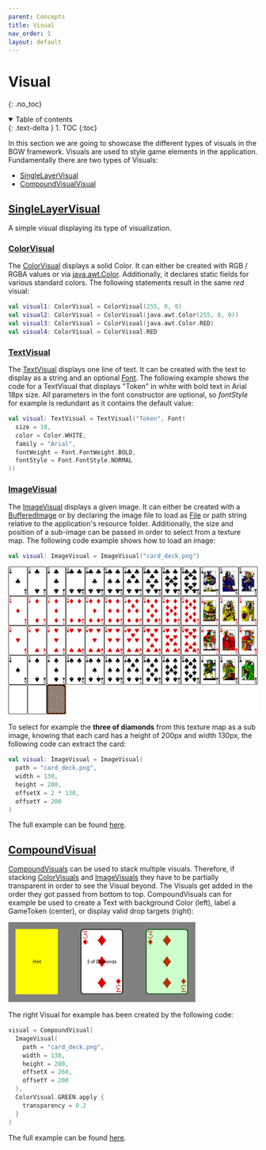 ```yaml
---
parent: Concepts
title: Visual
nav_order: 1
layout: default
---
```


# Visual

{: .no_toc}
<details open markdown="block">
  <summary>
    Table of contents
  </summary>
  {: .text-delta }
1. TOC
{:toc}
</details>

In this section we are going to showcase the different types of visuals in the BGW framework. Visuals are used to style
game elements in the application. Fundamentally there are two types of Visuals:

* [SingleLayerVisual](https://tudo-aqua.github.io/bgw/concepts/visual/visual.html#singlelayervisual)
* [CompoundVisualVisual](https://tudo-aqua.github.io/bgw/concepts/visual/visual.html#compoundvisual)

## [SingleLayerVisual](https://tudo-aqua.github.io/bgw/kotlin-docs/bgw-core/tools.aqua.bgw.visual/-single-layer-visual/)

A simple visual displaying its type of visualization.

[ColorVisual]: https://tudo-aqua.github.io/bgw/kotlin-docs/bgw-core/tools.aqua.bgw.visual/-color-visual/
### [ColorVisual][ColorVisual]

The [ColorVisual][ColorVisual] displays a solid Color. It can either be created with RGB / RGBA values or
via [java.awt.Color](https://docs.oracle.com/en/java/javase/11/docs/api/java.desktop/java/awt/Color.html). Additionally,
it declares static fields for various standard colors. The following statements result in the same *red* visual:

````kotlin
val visual1: ColorVisual = ColorVisual(255, 0, 0)
val visual2: ColorVisual = ColorVisual(java.awt.Color(255, 0, 0))
val visual3: ColorVisual = ColorVisual(java.awt.Color.RED)
val visual4: ColorVisual = ColorVisual.RED
````

[TextVisual]: https://tudo-aqua.github.io/bgw/kotlin-docs/bgw-core/tools.aqua.bgw.visual/-text-visual/
### [TextVisual][TextVisual]

The [TextVisual][TextVisual] displays one line of text. It can be created with the text to display as a string and an
optional [Font](https://tudo-aqua.github.io/bgw/kotlin-docs/bgw-core/tools.aqua.bgw.util/-font/). The following example shows the code for a
TextVisual that displays "Token" in white with bold text in Arial 18px size. All parameters in the font constructor are
optional, so *fontStyle* for example is redundant as it contains the default value:
````kotlin
val visual: TextVisual = TextVisual("Token", Font(
  size = 18,
  color = Color.WHITE,
  family = "Arial",
  fontWeight = Font.FontWeight.BOLD,
  fontStyle = Font.FontStyle.NORMAL
))
````

[ImageVisual]: https://tudo-aqua.github.io/bgw/kotlin-docs/bgw-core/tools.aqua.bgw.visual/-image-visual/
### [ImageVisual][ImageVisual]

The [ImageVisual][ImageVisual] displays a given image. It can either be created with
a [BufferedImage](https://docs.oracle.com/en/java/javase/11/docs/api/java.desktop/java/awt/image/BufferedImage.html) or
by declaring the image file to load
as [File](https://docs.oracle.com/en/java/javase/11/docs/api/java.base/java/io/File.html) or path string relative to the
application's resource folder. Additionally, the size and position of a sub-image can be passed in order to select from
a texture map. The following code example shows how to load an image:

````kotlin
val visual: ImageVisual = ImageVisual("card_deck.png")
````

![image](card_deck.png)

To select for example the **three of diamonds** from this texture map as a sub image, knowing that each card has a
height of 200px and width 130px, the following code can extract the card:

````kotlin
val visual: ImageVisual = ImageVisual(
  path = "card_deck.png",
  width = 130,
  height = 200,
  offsetX = 2 * 130,
  offsetY = 200
)
````

The full example can be found [here](https://github.com/tudo-aqua/bgw/blob/main/bgw-docs-examples/src/main/kotlin/examples/concepts/visuals/VisualsExample.kt).

[CompoundVisual]: https://tudo-aqua.github.io/bgw/kotlin-docs/bgw-core/tools.aqua.bgw.visual/-compound-visual/
## [CompoundVisual][CompoundVisual]

[CompoundVisuals][CompoundVisual] can be used to stack multiple visuals. Therefore, if
stacking [ColorVisuals](https://tudo-aqua.github.io/bgw/kotlin-docs/bgw-core/tools.aqua.bgw.visual/-color-visual/)
and [ImageVisuals](https://tudo-aqua.github.io/bgw/kotlin-docs/bgw-core/tools.aqua.bgw.visual/-image-visual/) they have to be partially transparent
in order to see the Visual beyond. The Visuals get added in the order they got passed from bottom to top.
CompoundVisuals can for example be used to create a Text with background Color (left), label a GameToken (center), or
display valid drop targets (right):

![image](compounds.png)

The right Visual for example has been created by the following code:

````kotlin
visual = CompoundVisual(
  ImageVisual(
    path = "card_deck.png", 
    width = 130, 
    height = 200, 
    offsetX = 260, 
    offsetY = 200
  ),
  ColorVisual.GREEN.apply { 
    transparency = 0.2 
  }
)
````
The full example can be found [here](https://github.com/tudo-aqua/bgw/blob/main/bgw-docs-examples/src/main/kotlin/examples/concepts/visuals/CompoundVisualsExample.kt).
